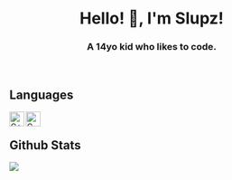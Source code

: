 <h1 align="center">Hello! 👋, I'm Slupz!</h1>
<h3 align="center">A 14yo kid who likes to code.</h3>
<br>

## Languages

<img align="left" alt="C++" width="26px" src="https://raw.githubusercontent.com/devicons/devicon/master/icons/cplusplus/html-original.svg" />
<img align="left" alt="C" width="26px" src="https://raw.githubusercontent.com/devicons/devicon/master/icons/c/css-original.svg" />

<br />

## Github Stats

<img src="https://github-readme-stats.vercel.app/api?username=slupz&&show_icons=true&title_color=ffffff&icon_color=bb2acf&text_color=daf7dc&bg_color=151515">
